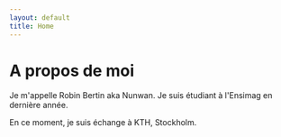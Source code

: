 ```yaml
---
layout: default
title: Home
---
```


# A propos de moi

Je m'appelle Robin Bertin aka Nunwan. Je suis étudiant à l'Ensimag en dernière année.

En ce moment, je suis échange à KTH, Stockholm.
